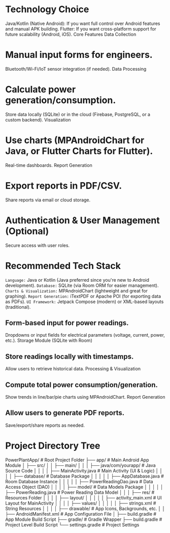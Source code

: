 # Technology Choice
Java/Kotlin (Native Android): If you want full control over Android features and manual APK building.
Flutter: If you want cross-platform support for future scalability (Android, iOS).
Core Features
Data Collection

# Manual input forms for engineers.
Bluetooth/Wi-Fi/IoT sensor integration (if needed).
Data Processing

# Calculate power generation/consumption.
Store data locally (SQLite) or in the cloud (Firebase, PostgreSQL, or a custom backend).
Visualization

# Use charts (MPAndroidChart for Java, or Flutter Charts for Flutter).
Real-time dashboards.
Report Generation

# Export reports in PDF/CSV.
Share reports via email or cloud storage.
 
# Authentication & User Management (Optional)
Secure access with user roles.

# Recommended Tech Stack
`Language:` Java or Kotlin (Java preferred since you're new to Android development).
`Database:` SQLite (via Room ORM for easier management).
`Charts & Visualization:` MPAndroidChart (lightweight and great for graphing).
`Report Generation:` iTextPDF or Apache POI (for exporting data as PDFs).
`UI Framework:` Jetpack Compose (modern) or XML-based layouts (traditional).

## Form-based input for power readings.
Dropdowns or input fields for electrical parameters (voltage, current, power, etc.).
Storage Module (SQLite with Room)

## Store readings locally with timestamps.
Allow users to retrieve historical data.
Processing & Visualization

## Compute total power consumption/generation.
Show trends in line/bar/pie charts using MPAndroidChart.
Report Generation

## Allow users to generate PDF reports.
Save/export/share reports as needed.

# Project Directory Tree
PowerPlantApp/                          # Root Project Folder
├── app/                                # Main Android App Module
│   ├── src/
│   │   ├── main/
│   │   │   ├── java/com/yourapp/       # Java Source Code
│   │   │   │   ├── MainActivity.java   # Main Activity (UI & Logic)
│   │   │   │   ├── database/           # Database Package
│   │   │   │   │   ├── AppDatabase.java       # Room Database Instance
│   │   │   │   │   ├── PowerReadingDao.java   # Data Access Object (DAO)
│   │   │   │   ├── model/              # Data Models Package
│   │   │   │   │   ├── PowerReading.java   # Power Reading Data Model
│   │   │   ├── res/                    # Resources Folder
│   │   │   │   ├── layout/
│   │   │   │   │   ├── activity_main.xml   # UI Layout for MainActivity
│   │   │   │   ├── values/
│   │   │   │   │   ├── strings.xml     # String Resources
│   │   │   │   ├── drawable/           # App Icons, Backgrounds, etc.
│   │   ├── AndroidManifest.xml         # App Configuration File
│   ├── build.gradle                    # App Module Build Script
├── gradle/                              # Gradle Wrapper
├── build.gradle                         # Project Level Build Script
└── settings.gradle                      # Project Settings





